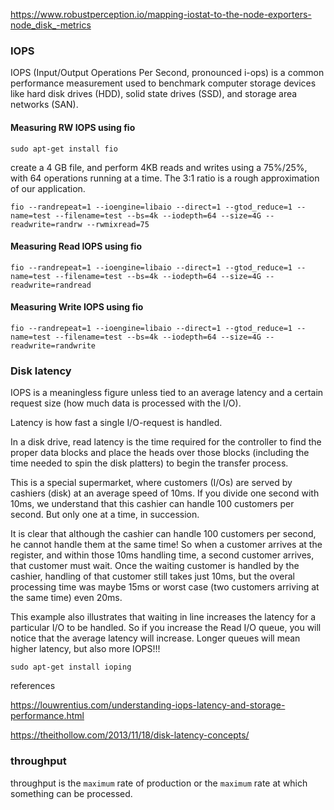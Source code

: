https://www.robustperception.io/mapping-iostat-to-the-node-exporters-node_disk_-metrics


### IOPS

IOPS (Input/Output Operations Per Second, pronounced i-ops) is a common performance measurement used to benchmark computer storage devices like hard disk drives (HDD), solid state drives (SSD), and storage area networks (SAN).

#### Measuring RW IOPS using fio

```
sudo apt-get install fio
```

create a 4 GB file, and perform 4KB reads and writes using a 75%/25%, with 64 operations running at a time. The 3:1 ratio is a rough approximation of our application.
```
fio --randrepeat=1 --ioengine=libaio --direct=1 --gtod_reduce=1 --name=test --filename=test --bs=4k --iodepth=64 --size=4G --readwrite=randrw --rwmixread=75
```



#### Measuring Read IOPS using fio

```
fio --randrepeat=1 --ioengine=libaio --direct=1 --gtod_reduce=1 --name=test --filename=test --bs=4k --iodepth=64 --size=4G --readwrite=randread
```
#### Measuring Write IOPS using fio

```
fio --randrepeat=1 --ioengine=libaio --direct=1 --gtod_reduce=1 --name=test --filename=test --bs=4k --iodepth=64 --size=4G --readwrite=randwrite

```

### Disk latency

 IOPS is a meaningless figure unless tied to an average latency and a certain request size (how much data is processed with the I/O).

Latency is how fast a single I/O-request is handled.

In a disk drive, read latency is the time required for the controller to find the proper data blocks and place the heads over those blocks (including the time needed to spin the disk platters) to begin the transfer process.

This is a special supermarket, where customers (I/Os) are served by cashiers (disk) at an average speed of 10ms. If you divide one second with 10ms, we understand that this cashier can handle 100 customers per second. But only one at a time, in succession.

It is clear that although the cashier can handle 100 customers per second, he cannot handle them at the same time! So when a customer arrives at the register, and within those 10ms handling time, a second customer arrives, that customer must wait. Once the waiting customer is handled by the cashier, handling of that customer still takes just 10ms, but the overal processing time was maybe 15ms or worst case (two customers arriving at the same time) even 20ms.

This example also illustrates that waiting in line increases the latency for a particular I/O to be handled. So if you increase the Read I/O queue, you will notice that the average latency will increase. Longer queues will mean higher latency, but also more IOPS!!!


```
sudo apt-get install ioping
```

references

https://louwrentius.com/understanding-iops-latency-and-storage-performance.html

https://theithollow.com/2013/11/18/disk-latency-concepts/

### throughput

throughput is the `maximum` rate of production or the `maximum` rate at which something can be processed.
